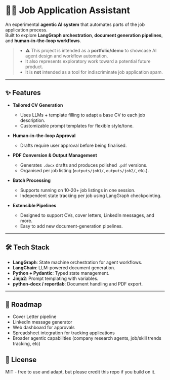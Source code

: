 # 🧑‍💼 Job Application Assistant

An experimental **agentic AI system** that automates parts of the job application process.  
Built to explore **LangGraph orchestration**, **document generation pipelines**, and **human-in-the-loop workflows**.

> - ⚠️ This project is intended as a **portfolio/demo** to showcase AI agent design and workflow automation.
> - It also represents exploratory work toward a potential future product.
> - It is **not** intended as a tool for indiscriminate job application spam.  

---

## ✨ Features

- **Tailored CV Generation**  
  - Uses LLMs + template filling to adapt a base CV to each job description.  
  - Customizable prompt templates for flexible style/tone.  

- **Human-in-the-loop Approval**  
  - Drafts require user approval before being finalised.  

- **PDF Conversion & Output Management**  
  - Generates `.docx` drafts and produces polished `.pdf` versions.  
  - Organised per job listing (`outputs/job1/`, `outputs/job2/`, etc.).  

- **Batch Processing**  
  - Supports running on 10-20+ job listings in one session.  
  - Independent state tracking per job using LangGraph checkpointing.  

- **Extensible Pipelines**  
  - Designed to support CVs, cover letters, LinkedIn messages, and more.  
  - Easy to add new document-generation pipelines.  

---

## 🛠️ Tech Stack

- **LangGraph**: State machine orchestration for agent workflows.  
- **LangChain**: LLM-powered document generation.  
- **Python + Pydantic**: Typed state management.  
- **Jinja2**: Prompt templating with variables.  
- **python-docx / reportlab**: Document handling and PDF export.  

---

## 🎯 Roadmap

- Cover Letter pipeline
- LinkedIn message generator
- Web dashboard for approvals
- Spreadsheet integration for tracking applications
- Broader agentic capabilities (company research agents, job/skill trends tracking, etc)

## 📜 License

MIT - free to use and adapt, but please credit this repo if you build on it.
